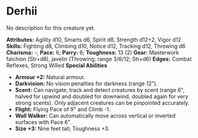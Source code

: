 # Derhii

No description for this creature yet.

**Attributes:** Agility d10, Smarts d6, Spirit d8, Strength d12+2, Vigor
d12
**Skills:** Fighting d8, Climbing d10, Notice d12, Tracking d12,
Throwing d6
**Charisma:** -; **Pace:** 6; **Parry:** 6; **Toughness:** 13 (2)
**Gear:** Masterwork falchion (Str+d8), javelin (Throwing; range 3/6/12;
Str+d6)
**Edges:** Combat Reflexes, Strong Willed
**Special Abilities**

- **Armour +2:** Natural armour.
- **Darkvision:** No vision penalties for darkness (range 12").
- **Scent:** Can navigate, track and detect creatures by scent (range
6", halved for upwind and doubled for downwind, doubled again for very
strong scents). Only adjacent creatures can be pinpointed accurately.
- **Flight:** Flying Pace of 9" and Climb -1.
- **Wall Walker:** Can automatically move across vertical or inverted
surfaces with Pace 6".
- **Size +3:** Nine feet tall; Toughness +3.
